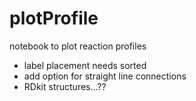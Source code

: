 # plotProfile
notebook to plot reaction profiles

- label placement needs sorted
- add option for straight line connections
- RDkit structures...??
